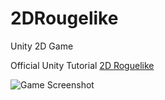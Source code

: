 # 2DRougelike
Unity 2D Game

Official Unity Tutorial [2D Roguelike](https://learn.unity.com/project/2d-roguelike-tutorial)

![Game Screenshot](https://connect-prd-cdn.unity.com/20190226/learn/images/0c9e88fc-f75d-48da-a144-ad2c943d1c57_Project_and_Tutorials_2D_Roguelike_1920x1080_Tutorial_2.jpg.800x0x1.webp)
